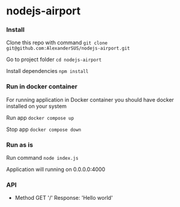 # nodejs-airport

### Install
Clone this repo with command
```git clone git@github.com:AlexanderSUS/nodejs-airport.git ```

 Go to project folder
```cd nodejs-airport```

Install dependencies
```npm install```

### Run in docker container
For running application in Docker container you should have docker installed on your system

Run app
```docker compose up```

Stop app
```docker compose down```

### Run as is
Run command
```node index.js```

Application will running on 0.0.0.0:4000 

### API
- Method GET '/'
  Response: 'Hello world'
